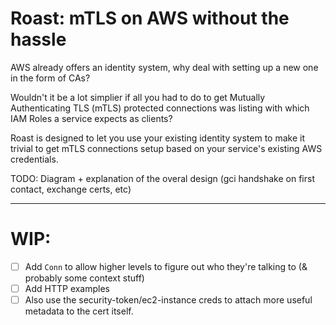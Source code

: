 # Roast: mTLS on AWS without the hassle

AWS already offers an identity system, why deal with setting up a new one in the
form of CAs?

Wouldn't it be a lot simplier if all you had to do to get Mutually
Authenticating TLS (mTLS) protected connections was listing with which IAM Roles
a service expects as clients?

Roast is designed to let you use your existing identity system to make it
trivial to get mTLS connections setup based on your service's existing AWS
credentials.

TODO: Diagram + explanation of the overal design (gci handshake on first
contact, exchange certs, etc)

---

# WIP:

- [ ] Add `Conn` to allow higher levels to figure out who they're talking to (&
      probably some context stuff)
- [ ] Add HTTP examples
- [ ] Also use the security-token/ec2-instance creds to attach more useful
      metadata to the cert itself.
